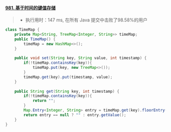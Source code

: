 #### [981. 基于时间的键值存储](https://leetcode-cn.com/problems/time-based-key-value-store/)

> - 执行用时：147 ms, 在所有 Java 提交中击败了98.58%的用户

```java
class TimeMap {
    private Map<String, TreeMap<Integer, String>> timeMap;
    public TimeMap() {
        timeMap = new HashMap<>();
    }
    
    public void set(String key, String value, int timestamp) {
        if(!timeMap.containsKey(key)){
            timeMap.put(key, new TreeMap<>());
        }
        timeMap.get(key).put(timestamp, value);
    }
    
    public String get(String key, int timestamp) {
        if(!timeMap.containsKey(key)){
            return "";
        }
        Map.Entry<Integer, String> entry = timeMap.get(key).floorEntry(timestamp);
        return entry == null ? "" : entry.getValue();
    }
}
```

